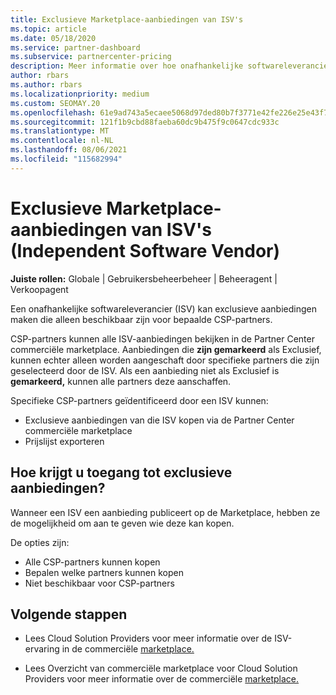 ```yaml
---
title: Exclusieve Marketplace-aanbiedingen van ISV's
ms.topic: article
ms.date: 05/18/2020
ms.service: partner-dashboard
ms.subservice: partnercenter-pricing
description: Meer informatie over hoe onafhankelijke softwareleveranciers (ISV's) bepaalde aanbiedingen exclusief en alleen beschikbaar maken voor specifieke CSP-partners.
author: rbars
ms.author: rbars
ms.localizationpriority: medium
ms.custom: SEOMAY.20
ms.openlocfilehash: 61e9ad743a5ecaee5068d97ded80b7f3771e42fe226e25e43f7074a2eea30d1c
ms.sourcegitcommit: 121f1b9cbd88faeba60dc9b475f9c0647cdc933c
ms.translationtype: MT
ms.contentlocale: nl-NL
ms.lasthandoff: 08/06/2021
ms.locfileid: "115682994"
---
```

# <a name="marketplace-exclusive-offers-from-independent-software-vendors"></a>Exclusieve Marketplace-aanbiedingen van ISV's (Independent Software Vendor)

**Juiste rollen:** Globale | Gebruikersbeheerbeheer | Beheeragent | Verkoopagent

Een onafhankelijke softwareleverancier (ISV) kan exclusieve aanbiedingen maken die alleen beschikbaar zijn voor bepaalde CSP-partners.

CSP-partners kunnen alle ISV-aanbiedingen bekijken in de Partner Center commerciële marketplace. Aanbiedingen die **zijn gemarkeerd** als Exclusief, kunnen echter alleen worden aangeschaft door specifieke partners die zijn geselecteerd door de ISV. Als een aanbieding niet als Exclusief is **gemarkeerd,** kunnen alle partners deze aanschaffen.

Specifieke CSP-partners geïdentificeerd door een ISV kunnen:

- Exclusieve aanbiedingen van die ISV kopen via de Partner Center commerciële marketplace
- Prijslijst exporteren

## <a name="how-do-you-gain-access-to-exclusive-offers"></a>Hoe krijgt u toegang tot exclusieve aanbiedingen?

Wanneer een ISV een aanbieding publiceert op de Marketplace, hebben ze de mogelijkheid om aan te geven wie deze kan kopen.

De opties zijn:

- Alle CSP-partners kunnen kopen
- Bepalen welke partners kunnen kopen
- Niet beschikbaar voor CSP-partners

## <a name="next-steps"></a>Volgende stappen

- Lees Cloud Solution Providers voor meer informatie over de ISV-ervaring in de commerciële [marketplace.](/azure/marketplace/cloud-solution-providers)

- Lees Overzicht van commerciële marketplace voor Cloud Solution Providers voor meer informatie over de commerciële [marketplace.](csp-commercial-marketplace-overview.md)